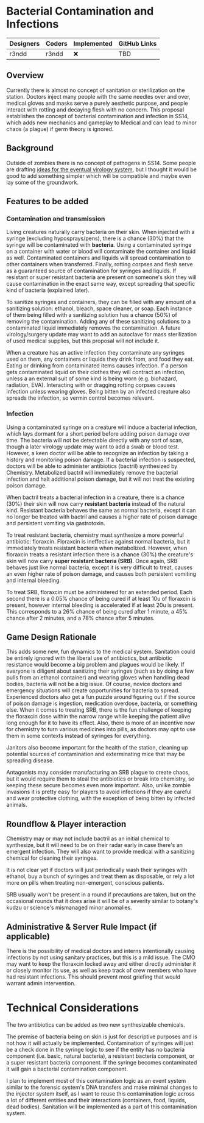 # Bacterial Contamination and Infections

| Designers | Coders | Implemented | GitHub Links |
| --------- | ------ | ----------- | ------------ |
| r3ndd     | r3ndd  | :x:         | TBD          |

## Overview

Currently there is almost no concept of sanitation or sterilization on the station. Doctors inject many people with the same needles over and over, medical gloves and masks serve a purely aesthetic purpose, and people interact with rotting and decaying flesh with no concern. This proposal establishes the concept of bacterial contamination and infection in SS14, which adds new mechanics and gameplay to Medical and can lead to minor chaos (a plague) if germ theory is ignored.

## Background

Outside of zombies there is no concept of pathogens in SS14. Some people are drafting [ideas for the eventual virology system](https://github.com/space-wizards/docs/pull/332), but I thought it would be good to add something simpler which will be compatible and maybe even lay some of the groundwork.

## Features to be added

### Contamination and transmission

Living creatures naturally carry bacteria on their skin. When injected with a syringe (excluding hyposprays/pens), there is a chance (30%) that the syringe will be contaminated with **bacteria**. Using a contaminated syringe on a container with water or blood will contaminate the container and liquid as well. Contaminated containers and liquids will spread contamination to other containers when transferred. Finally, rotting corpses and flesh serve as a guaranteed source of contamination for syringes and liquids. If resistant or super resistant bacteria are present on someone's skin they will cause contamination in the exact same way, except spreading that specific kind of bacteria (explained later).

To sanitize syringes and containers, they can be filled with any amount of a sanitizing solution: ethanol, bleach, space cleaner, or soap. Each instance of them being filled with a sanitizing solution has a chance (50%) of removing the contamination. Adding any of these sanitizing solutions to a contaminated liquid immediately removes the contamination. A future virology/surgery update may want to add an autoclave for mass sterilization of used medical supplies, but this proposal will not include it.

When a creature has an active infection they contaminate any syringes used on them, any containers or liquids they drink from, and food they eat. Eating or drinking from contaminated items causes infection. If a person gets contaminated liquid on their clothes they will contract an infection, unless a an external suit of some kind is being worn (e.g. biohazard, radiation, EVA). Interacting with or dragging rotting corpses causes infection unless wearing gloves. Being bitten by an infected creature also spreads the infection, so vermin control becomes relevant.

### Infection

Using a contaminated syringe on a creature will induce a bacterial infection, which lays dormant for a short period before adding poison damage over time. The bacteria will not be detectable directly with any sort of scan, though a later virology update may want to add a swab or blood test. However, a keen doctor will be able to recognize an infection by taking a history and monitoring poison damage. If a bacterial infection is suspected, doctors will be able to administer antibiotics (bactril) synthesized by Chemistry. Metabolized bactril will immediately remove the bacterial infection and halt additional poison damage, but it will not treat the existing poison damage.

When bactril treats a bacterial infection in a creature, there is a chance (30%) their skin will now carry **resistant bacteria** instead of the natural kind. Resistant bacteria behaves the same as normal bacteria, except it can no longer be treated with bactril and causes a higher rate of poison damage and persistent vomiting via gastrotoxin.

To treat resistant bacteria, chemistry must synthesize a more powerful antibiotic: floraxcin. Floraxcin is ineffective against normal bacteria, but it immediately treats resistant bacteria when metabolized. However, when floraxcin treats a resistant infection there is a chance (30%) the creature's skin will now carry **super resistant bacteria (SRB)**. Once again, SRB behaves just like normal bacteria, except it is very difficult to treat, causes an even higher rate of poison damage, and causes both persistent vomiting and internal bleeding.

To treat SRB, floraxcin must be administered for an extended period. Each second there is a 0.05% chance of being cured if at least 10u of floraxcin is present, however internal bleeding is accelerated if at least 20u is present. This corresponds to a 26% chance of being cured after 1 minute, a 45% chance after 2 minutes, and a 78% chance after 5 minutes.

## Game Design Rationale

This adds some new, fun dynamics to the medical system. Sanitation could be entirely ignored with the liberal use of antibiotics, but antibiotic resistance would become a big problem and plagues would be likely. If everyone is diligent about sanitizing their syringes (such as by doing a few pulls from an ethanol container) and wearing gloves when handling dead bodies, bacteria will not be a big issue. Of course, novice doctors and emergency situations will create opportunities for bacteria to spread. Experienced doctors also get a fun puzzle around figuring out if the source of poison damage is ingestion, medication overdose, bacteria, or something else. When it comes to treating SRB, there is the fun challenge of keeping the floraxcin dose within the narrow range while keeping the patient alive long enough for it to have its effect. Also, there is more of an incentive now for chemistry to turn various medicines into pills, as doctors may opt to use them in some contexts instead of syringes for everything.

Janitors also become important for the health of the station, cleaning up potential sources of contamination and exterminating mice that may be spreading disease.

Antagonists may consider manufacturing an SRB plague to create chaos, but it would require them to steal the antibiotics or break into chemistry, so keeping these secure becomes even more important. Also, unlike zombie invasions it is pretty easy for players to avoid infections if they are careful and wear protective clothing, with the exception of being bitten by infected animals.

## Roundflow & Player interaction

Chemistry may or may not include bactril as an initial chemical to synthesize, but it will need to be on their radar early in case there's an emergent infection. They will also want to provide medical with a sanitizing chemical for cleaning their syringes.

It is not clear yet if doctors will just periodically wash their syringes with ethanol, buy a bunch of syringes and treat them as disposable, or rely a lot more on pills when treating non-emergent, conscious patients.

SRB usually won't be present in a round if precautions are taken, but on the occasional rounds that it does arise it will be of a severity similar to botany's kudzu or science's mismanaged minor anomalies.

## Administrative & Server Rule Impact (if applicable)

There is the possibility of medical doctors and interns intentionally causing infections by not using sanitary practices, but this is a mild issue. The CMO may want to keep the floraxcin locked away and either directly administer it or closely monitor its use, as well as keep track of crew members who have had resistant infections. This should prevent most griefing that would warrant admin intervention.

# Technical Considerations

The two antibiotics can be added as two new synthesizable chemicals.

The premise of bacteria being on skin is just for descriptive purposes and is not how it will actually be implemented. Contamination of syringes will just be a check done in the syringe logic to see if the entity has no bacteria component (i.e. basic, natural bacteria), a resistant bacteria component, or a super resistant bacteria component. If the syringe becomes contaminated it will gain a bacterial contamination component.

I plan to implement most of this contamination logic as an event system similar to the forensic system's DNA transfers and make minimal changes to the injector system itself, as I want to reuse this contamination logic across a lot of different entities and their interactions (containers, food, liquids, dead bodies). Sanitation will be implemented as a part of this contamination system.
